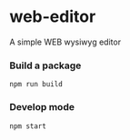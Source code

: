 # web-editor

A simple WEB wysiwyg editor


### Build a package

```shell
npm run build
```

### Develop mode

```shell
npm start
```
